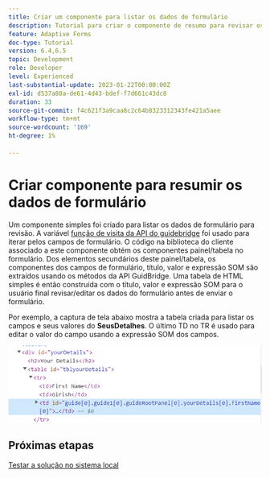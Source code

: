 ```yaml
---
title: Criar um componente para listar os dados de formulário
description: Tutorial para criar o componente de resumo para revisar os dados do formulário antes do envio.
feature: Adaptive Forms
doc-type: Tutorial
version: 6.4,6.5
topic: Development
role: Developer
level: Experienced
last-substantial-update: 2023-01-22T00:00:00Z
exl-id: d537a80a-de61-4d43-bdef-f7d661c43dc8
duration: 33
source-git-commit: f4c621f3a9caa8c2c64b8323312343fe421a5aee
workflow-type: tm+mt
source-wordcount: '169'
ht-degree: 1%

---
```


# Criar componente para resumir os dados de formulário

Um componente simples foi criado para listar os dados de formulário para revisão. A variável [função de visita da API do guidebridge](https://developer.adobe.com/experience-manager/reference-materials/6-5/forms/javascript-api/GuideBridge.html?q=visit) foi usado para iterar pelos campos de formulário. O código na biblioteca do cliente associado a este componente obtém os componentes painel/tabela no formulário. Dos elementos secundários deste painel/tabela, os componentes dos campos de formulário, título, valor e expressão SOM são extraídos usando os métodos da API GuidBridge. Uma tabela de HTML simples é então construída com o título, valor e expressão SOM para o usuário final revisar/editar os dados do formulário antes de enviar o formulário.

Por exemplo, a captura de tela abaixo mostra a tabela criada para listar os campos e seus valores do **SeusDetalhes**. O último TD no TR é usado para editar o valor do campo usando a expressão SOM dos campos.

![visit-func](assets/visit-function.png)

## Próximas etapas

[Testar a solução no sistema local](./deploy-on-your-system.md)
